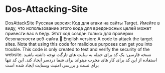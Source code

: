 # Dos-Attacking-Site
DosAttackSite
Русская версия:
Код для атаки на сайты Target.
Имейте в виду, что использование этого кода для вредоносных целей может привести вас в беду.
Этот код создан только для проверки безопасности веб-сайта.
ٍEnglish version:
A code to attack the target sites.
Note that using this code for malicious purposes can get you into trouble.
This code is only created to test and verify the security of the website.
نسخه فارسی:
یک کد برای حمله به سایت های تارگت
توجه داشته باشید استفاده از این کد برای کار های مخرب میتواند برای شما دردسر ایجاد کند.
این کد تنها برای تست و بررسی امنیت وبسایت ایجاد شده است
